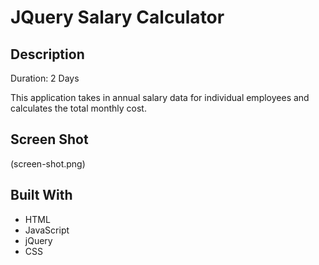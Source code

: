 # JQuery Salary Calculator

## Description

Duration: 2 Days

This application takes in annual salary data for individual employees and calculates the total monthly cost.

## Screen Shot
(screen-shot.png)

## Built With
* HTML
* JavaScript
* jQuery
* CSS